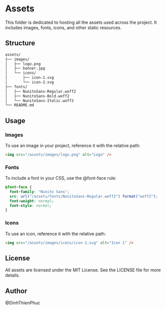 # Assets

This folder is dedicated to hosting all the assets used across the project. It includes images, fonts, icons, and other static resources.

## Structure

```bash
assets/
├── images/
│   ├── logo.png
│   ├── banner.jpg
│   └── icons/
│       ├── icon-1.svg
│       └── icon-2.svg
├── fonts/
│   ├── NunitoSans-Regular.woff2
│   ├── NunitoSans-Bold.woff2
│   └── NunitoSans-Italic.woff2
└── README.md
```

## Usage

### Images

To use an image in your project, reference it with the relative path:

```html
<img src="/assets/images/logo.png" alt="Logo" />
```

### Fonts

To include a font in your CSS, use the @font-face rule:

```css
@font-face {
  font-family: "Nunito Sans";
  src: url("/assets/fonts/NunitoSans-Regular.woff2") format("woff2");
  font-weight: normal;
  font-style: normal;
}
```

### Icons

To use an icon, reference it with the relative path:

```html
<img src="/assets/images/icons/icon-1.svg" alt="Icon 1" />
```

## License

All assets are licensed under the MIT License. See the LICENSE file for more details.

## Author

@DinhThienPhuc
